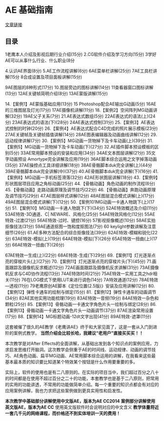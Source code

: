 # AE 基础指南
[文章链接](http://mkdjojo.github.io/Doc-Ae-Lv1)

## 目录

1老鹰本人介绍及影视后期行业介绍(15分)
2.CG软件介绍及学习方向(15分)
3学好AE可以从事什么行业、什么职业(8分

4.认识AE界面(8分)
5.AE工作流程讲解(6分)
6AE菜单栏讲解(25分)
7AE工具栏讲解(15分
8合成设置及项目面板讲解(15分)

9AE图层的8种形式(17分)
10.图层旁边的图标讲解(14分)
11查看器窗口图标讲解(13分)
12AE关键帧简明介绍(8分)
13AE蒙版讲解(15分)

14.【案例1】AE蒙版基础应用(13分)
15 Photoshop配合AE输出G动画(5分)
16AE的三维图层及灯光(17分)
17AE摄像机讲解(11分)
18.【案例2】空间阵列MG动画讲解(32分)
19AE父子关系(7分)
21.AE表达式数组(5分)
22AE表达式的语法(上)(24分)
23AE表达式的语法(下)(28分)
24AE表达式控制(31分)
25.【案例3】AE表达式控制的时钟(20分)
26.【案例4】AE表达式配合C4D完成的照片展示模板(23分)
27AE关键帧及关键帧插值讲解(14分)
28AE图表编辑器及动画曲线讲解(12分)
29.运动规律讲解(7分)
30.【案例5】MG动画一货物掉下及卡车动画(上)(39分)
31.【案例5】MG动画一货物掉下及卡车动画(下)(27分)
32.AE插件脚本预设模板的区别(5分)
33AE常用脚本预设的安装和应用(34分)
34AE文本图层讲解(21分)
35文字动画预设 Amortype完全讲解及应用(19分)
36AE脚本综合运用之文字掉落动画(35分)
37AE操控点工具详细讲解(18分)
38AE骨骼脚本duk完全讲解(上)(44分
39AE骨骼脚本duk完全讲解(中)(37分)
40.AE骨骼脚本duk完全讲解(下)(16分)
41.【案例8】MG动画一手机标签滑落(32分)
42AE形状图层讲解(18分)
43.【案例9】形状图层项目应用之角标动画(25分)
44.【骨骼动画】角色动画的制作流程(6分)
45.【骨骼动画】走路动画原理及调节技巧(22分)
46.【骨骼动画】奔跑动画原理及调节技巧(29分)
47.AE图层样式讲解(12分)
48AE图层混合模式讲解(上)(17分)
49AE图层混合模式讲解(下)(12分)
50.【案例101MG动画一卡通人物跳下(上)(17分)
51.【案例10】MG动画一卡通人物跳下(下)(34分)
52AE特效概述及介绍(11分)
53AE特效-3D通道、C| NEWARE、风格化(25分)
54AE特效风格化(12分)
55AE特效-过渡(21分)
56AE特效-过时、键控(16分)
57影视抠像概述(10分)
58AE实拍抠像技法(31分)
59AE通道抠图一饱和度抠图法(7分)
60 keylight参数讲解及注意细节(26分)
61.AE多种方法配合的综合抠像技法(39分)
62AE特效-模糊和锐化(22分)
63AE特效-模拟(上)(19分)
64AE特效-模拟(下)(26分
65AE特效一扭曲(上)(17分)
66AE特效一扭曲(下)(26分)

67AE特效一生成(上)(22分)
68AE特效-生成(下)29分)
69.【案例11】灯光逐渐点亮的穿梭片头(上)(27分)
70.【案例11】灯光逐渐点亮的穿梭片头(下)(45分)
71.画面跟踪及摄像机反求概述(12分)
72AE画面跟踪及摄像机反求讲解(31分)
73AE摄像机反求与C4D协作流程(13分)
74AE特效时间(21分)
75AE特效一实用工具之hdr相关(11分)
76在LOG模式下使用LUT来进行调色(14分)
7A特效通道(12分)
78AE特效—透视(11分)
79老鹰原创AE脚本《定位位置(2.5版)》安装及应用讲解(12分)
80.【案例12】弹性卡通车的绘制与绑定(15分)
81.【案例12】弹性卡通车的动画调节(34分)
82AE其他实用功能梳理(19分)
83AE特效一音频(19分)
84AE特效一杂色和颗粒(25分)
85.【案例13】骨骼动画一卡通文字角色片头一绘制与绑定(28分)
86.【案例13】骨骼动画一卡通文字角色片头一动画调节(37分)
87AE渲染常用设置(17分)
88.【案例14】MG标题动画-12dt文字出现(41分)
89AE特效-遮罩(11分)


这套被催了很久的AE教学《老鹰讲AE》终于和大家见面了，这是一套从入门到进阶的案例式教学。
**当然介绍会比较长哈，我建议“老用户”直接买买买！！**

本次教学是对After Effects的全面讲解，从基础出发到各个知识点的案例应用，力求启发思维打开脑洞。这次教学会侧重于AE的时间线、运动规律、动画的调节技巧、AE角色动画、扁平MG动画、AE常用脚本综合运用的讲解，在我看来这些最基本最本质的知识要比知道某个特效某个按钮是什么作用要重要的多。

实际上，软件的使用也是有二八原则的。在实际的项目当中，我们超过百分之八十的时间都是在使用不超过百分之二十的功能，本套教学也是基于二八原则，把常用的实用的功能讲透，不常用的功能做简单介绍。每一个重要的知识点都会有对应的应用案例讲解，我也力求把这些案例做到更具实用性和启发性。

**本次教学中基础部分讲解使用中文版AE，版本为AE CC2014**
**案例部分讲解使用英文版AE，版本为AE CC**
使用英文版软件时会说明对应的中文含义
**教学体量将近一套几千元的网络课程，而价格还不到实体培训一天的费用！**
